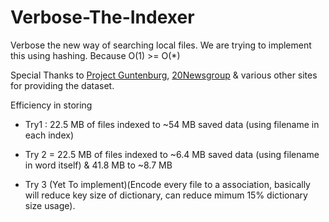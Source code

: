 # Verbose-The-Indexer

Verbose the new way of searching local files. We are trying to implement this using hashing. Because O(1) >= O(*)

 Special Thanks to [Project Guntenburg](https://www.guntenburg.org), [20Newsgroup](http://qwone.com/~jason/20Newsgroups/ ) & various other sites for providing the dataset.
 
Efficiency in storing
 
 - Try1 : 22.5 MB of files indexed to ~54 MB saved data (using filename in each index)
 
 - Try 2 = 22.5 MB of files indexed to ~6.4 MB saved data (using filename in word itself) & 41.8 MB to ~8.7 MB
 
 - Try 3 (Yet To implement)(Encode every file to a association, basically will reduce key size of dictionary, can reduce mimum 15% dictionary size usage).
